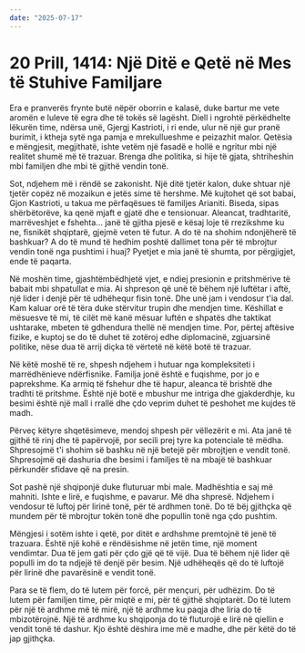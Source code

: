 ```yaml
---
date: "2025-07-17"
---
```


# 20 Prill, 1414: Një Ditë e Qetë në Mes të Stuhive Familjare

Era e pranverës frynte butë nëpër oborrin e kalasë, duke bartur me vete aromën e luleve të egra dhe të tokës së lagësht.  Diell i ngrohtë  përkëdhelte lëkurën time, ndërsa unë, Gjergj Kastrioti, i ri ende, ulur në një gur pranë burimit, i ktheja sytë nga pamja e mrekullueshme e peizazhit malor.  Qetësia e mëngjesit, megjithatë, ishte vetëm një fasadë e hollë e ngritur mbi një realitet shumë më të trazuar.  Brenga dhe politika, si hije të gjata, shtriheshin mbi familjen dhe mbi të gjithë vendin tonë.

Sot, ndjehem më i rëndë se zakonisht.  Një ditë tjetër kalon, duke shtuar një tjetër copëz në mozaikun e jetës sime të hershme.  Më kujtohet që sot babai, Gjon Kastrioti, u takua me përfaqësues të familjes Arianiti.  Biseda, sipas shërbëtorëve, ka qenë mjaft e gjatë dhe e tensionuar.  Aleancat, tradhtaritë, marrëveshjet e fshehta... janë të gjitha pjesë e kësaj loje të rrezikshme ku ne, fisnikët shqiptarë, gjejmë veten të futur.  A do të na shohim  ndonjëherë të bashkuar? A do të  mund të hedhim poshtë dallimet tona për të mbrojtur vendin tonë nga pushtimi i huaj? Pyetjet e mia janë të shumta, por përgjigjet, ende të paqarta.

Në moshën time, gjashtëmbëdhjetë vjet,  e ndiej presionin e pritshmërive të babait mbi shpatullat e mia.  Ai shpreson që unë të bëhem një luftëtar i aftë, një lider i denjë për të udhëhequr fisin tonë.  Dhe unë jam i vendosur t'ia dal.  Kam kaluar orë të tëra duke stërvitur trupin dhe mendjen time.  Këshillat e mësuesve të mi, të cilët më kanë mësuar luftën e shpatës dhe taktikat ushtarake, mbeten të gdhendura thellë në mendjen time.  Por, përtej aftësive fizike, e kuptoj se do të duhet të zotëroj edhe diplomacinë, zgjuarsinë politike,  nëse dua të arrij diçka të vërtetë në këtë botë të trazuar.

Në këtë moshë të re, shpesh ndjehem i hutuar nga kompleksiteti i marrëdhënieve ndërfisnike.  Familja jonë është e fuqishme, por jo e paprekshme.  Ka armiq të fshehur dhe të hapur, aleanca të brishtë dhe tradhti të pritshme.  Është një botë e mbushur me intriga dhe gjakderdhje, ku besimi është një mall i rrallë dhe çdo veprim duhet të peshohet me kujdes të madh.

Përveç këtyre shqetësimeve, mendoj shpesh për vëllezërit e mi.  Ata janë të gjithë të rinj dhe të papërvojë, por secili prej tyre ka potenciale të mëdha.  Shpresojmë t'i shohim së bashku në një betejë për mbrojtjen e vendit tonë.  Shpresojmë që dashuria dhe besimi i familjes të na mbajë të bashkuar përkundër sfidave që na presin.

Sot pashë një shqiponjë duke fluturuar mbi male.  Madhështia e saj më mahniti.  Ishte e lirë, e fuqishme, e pavarur.  Më dha shpresë.  Ndjehem i vendosur të luftoj për lirinë tonë, për të ardhmen tonë.  Do të bëj gjithçka që mundem për të mbrojtur tokën tonë dhe popullin tonë nga çdo pushtim.

Mëngjesi i sotëm ishte i qetë, por ditët e ardhshme premtojnë të jenë të trazuara.  Është një kohë e rëndësishme në jetën time, një moment vendimtar.  Dua të jem gati për çdo gjë që të vijë.  Dua të bëhem një lider që populli im do ta ndjejë të denjë për besim.  Një udhëheqës që do të luftojë për lirinë dhe pavarësinë e vendit tonë.

Para se të flem, do të lutem për forcë, për mençuri, për udhëzim.  Do të lutem për familjen time, për miqtë e mi, për të gjithë shqiptarët.  Do të lutem për një të ardhme më të mirë, një të ardhme ku paqja dhe liria do të mbizotërojnë.  Një të ardhme ku shqiponja do të fluturojë e lirë në qiellin e vendit tonë të dashur.  Kjo është dëshira ime më e madhe, dhe për këtë do të jap gjithçka.
